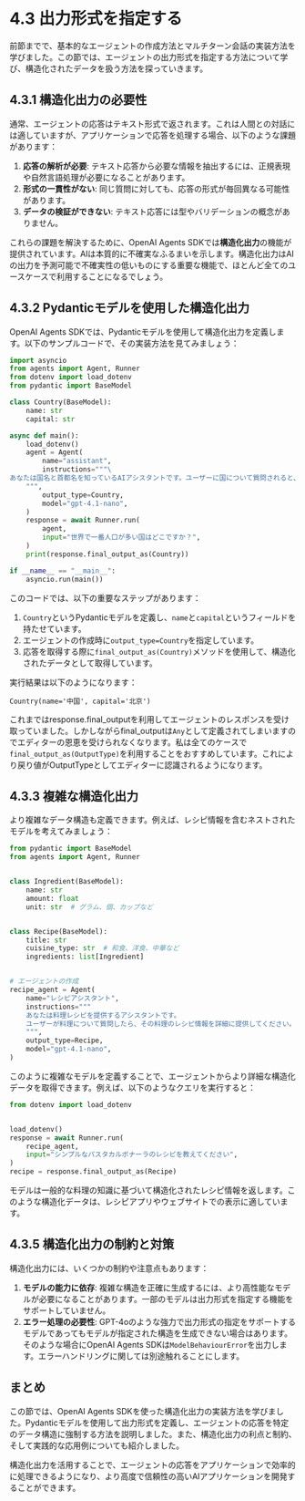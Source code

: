 # 4.3 出力形式を指定する

前節までで、基本的なエージェントの作成方法とマルチターン会話の実装方法を学びました。この節では、エージェントの出力形式を指定する方法について学び、構造化されたデータを扱う方法を探っていきます。

## 4.3.1 構造化出力の必要性

通常、エージェントの応答はテキスト形式で返されます。これは人間との対話には適していますが、アプリケーションで応答を処理する場合、以下のような課題があります：

1. **応答の解析が必要**: テキスト応答から必要な情報を抽出するには、正規表現や自然言語処理が必要になることがあります。
2. **形式の一貫性がない**: 同じ質問に対しても、応答の形式が毎回異なる可能性があります。
3. **データの検証ができない**: テキスト応答には型やバリデーションの概念がありません。

これらの課題を解決するために、OpenAI Agents SDKでは**構造化出力**の機能が提供されています。AIは本質的に不確実なふるまいを示します。構造化出力はAIの出力を予測可能で不確実性の低いものにする重要な機能で、ほとんど全てのユースケースで利用することになるでしょう。

## 4.3.2 Pydanticモデルを使用した構造化出力

OpenAI Agents SDKでは、Pydanticモデルを使用して構造化出力を定義します。以下のサンプルコードで、その実装方法を見てみましょう：

```python
import asyncio
from agents import Agent, Runner
from dotenv import load_dotenv
from pydantic import BaseModel

class Country(BaseModel):
    name: str
    capital: str

async def main():
    load_dotenv()
    agent = Agent(
        name="assistant",
        instructions="""\
あなたは国名と首都名を知っているAIアシスタントです。ユーザーに国について質問されると、国名と首都名を答えます。
    """,
        output_type=Country,
        model="gpt-4.1-nano",
    )
    response = await Runner.run(
        agent,
        input="世界で一番人口が多い国はどこですか？",
    )
    print(response.final_output_as(Country))

if __name__ == "__main__":
    asyncio.run(main())
```

このコードでは、以下の重要なステップがあります：

1. `Country`というPydanticモデルを定義し、`name`と`capital`というフィールドを持たせています。
2. エージェントの作成時に`output_type=Country`を指定しています。
3. 応答を取得する際に`final_output_as(Country)`メソッドを使用して、構造化されたデータとして取得しています。

実行結果は以下のようになります：

```
Country(name='中国', capital='北京')
```

これまではresponse.final_outputを利用してエージェントのレスポンスを受け取っていました。しかしながらfinal_outputは`Any`として定義されてしまいますのでエディターの恩恵を受けられなくなります。私は全てのケースで`final_output_as(OutputType)`を利用することをおすすめしています。これにより戻り値がOutputTypeとしてエディターに認識されるようになります。

## 4.3.3 複雑な構造化出力

より複雑なデータ構造も定義できます。例えば、レシピ情報を含むネストされたモデルを考えてみましょう：

```python
from pydantic import BaseModel
from agents import Agent, Runner


class Ingredient(BaseModel):
    name: str
    amount: float
    unit: str  # グラム、個、カップなど


class Recipe(BaseModel):
    title: str
    cuisine_type: str  # 和食、洋食、中華など
    ingredients: list[Ingredient]


# エージェントの作成
recipe_agent = Agent(
    name="レシピアシスタント",
    instructions="""
    あなたは料理レシピを提供するアシスタントです。
    ユーザーが料理について質問したら、その料理のレシピ情報を詳細に提供してください。
    """,
    output_type=Recipe,
    model="gpt-4.1-nano",
)

```

このように複雑なモデルを定義することで、エージェントからより詳細な構造化データを取得できます。例えば、以下のようなクエリを実行すると：

```python
from dotenv import load_dotenv


load_dotenv()
response = await Runner.run(
    recipe_agent,
    input="シンプルなパスタカルボナーラのレシピを教えてください",
)
recipe = response.final_output_as(Recipe)
```

モデルは一般的な料理の知識に基づいて構造化されたレシピ情報を返します。このような構造化データは、レシピアプリやウェブサイトでの表示に適しています。


## 4.3.5 構造化出力の制約と対策

構造化出力には、いくつかの制約や注意点もあります：

1. **モデルの能力に依存**: 複雑な構造を正確に生成するには、より高性能なモデルが必要になることがあります。一部のモデルは出力形式を指定する機能をサポートしていません。
2. **エラー処理の必要性**: GPT-4oのような強力で出力形式の指定をサポートするモデルであってもモデルが指定された構造を生成できない場合はあります。そのような場合にOpenAI Agents SDKは`ModelBehaviourError`を出力します。エラーハンドリングに関しては別途触れることにします。


## まとめ

この節では、OpenAI Agents SDKを使った構造化出力の実装方法を学びました。Pydanticモデルを使用して出力形式を定義し、エージェントの応答を特定のデータ構造に強制する方法を説明しました。また、構造化出力の利点と制約、そして実践的な応用例についても紹介しました。

構造化出力を活用することで、エージェントの応答をアプリケーションで効率的に処理できるようになり、より高度で信頼性の高いAIアプリケーションを開発することができます。

